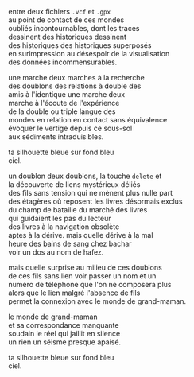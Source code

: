 entre deux fichiers `.vcf` et `.gpx`   
au point de contact de ces mondes   
oubliés incontournables, dont les traces   
dessinent des historiques dessinent   
des historiques des historiques superposés   
en surimpression au désespoir de la visualisation   
des données incommensurables.

une marche deux marches à la recherche   
des doublons des relations à double des   
amis à l'identique une marche deux   
marche à l'écoute de l'expérience   
de la double ou triple langue des   
mondes en relation en contact sans équivalence   
évoquer le vertige depuis ce sous-sol   
aux sédiments intraduisibles.

ta silhouette bleue sur fond bleu   
ciel.

un doublon deux doublons, la touche `delete` et   
la découverte de liens mystérieux déliés   
des fils sans tension qui ne mènent plus nulle part   
des étagères où reposent les livres désormais exclus   
du champ de bataille du marché des livres   
qui guidaient les pas du lecteur   
des livres à la navigation obsolète   
aptes à la dérive. mais quelle dérive à la mal   
heure des bains de sang chez bachar   
voir un dos au nom de hafez.

mais quelle surprise au milieu de ces doublons   
de ces fils sans lien voir passer un nom et un   
numéro de téléphone que l'on ne composera plus   
alors que le lien malgré l'absence de fils   
permet la connexion avec le monde de grand-maman.

le monde de grand-maman   
et sa correspondance manquante   
soudain le réel qui jaillit en silence   
un rien un séisme presque apaisé.

ta silhouette bleue sur fond bleu   
ciel.
